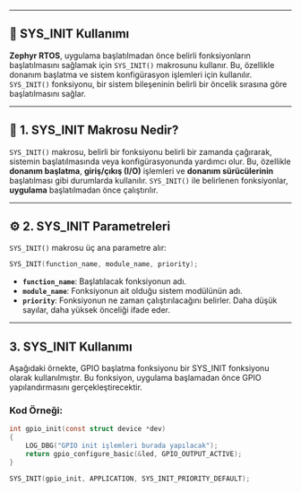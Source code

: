 
---

## 🔧 SYS_INIT Kullanımı

**Zephyr RTOS**, uygulama başlatılmadan önce belirli fonksiyonların başlatılmasını sağlamak için `SYS_INIT()` makrosunu kullanır. Bu, özellikle donanım başlatma ve sistem konfigürasyon işlemleri için kullanılır. `SYS_INIT()` fonksiyonu, bir sistem bileşeninin belirli bir öncelik sırasına göre başlatılmasını sağlar.

---

## 🧾 1. SYS_INIT Makrosu Nedir?

`SYS_INIT()` makrosu, belirli bir fonksiyonu belirli bir zamanda çağırarak, sistemin başlatılmasında veya konfigürasyonunda yardımcı olur. Bu, özellikle **donanım başlatma**, **giriş/çıkış (I/O)** işlemleri ve **donanım sürücülerinin** başlatılması gibi durumlarda kullanılır. `SYS_INIT()` ile belirlenen fonksiyonlar, **uygulama** başlatılmadan önce çalıştırılır.

---

## ⚙️ 2. SYS_INIT Parametreleri

`SYS_INIT()` makrosu üç ana parametre alır:

```c
SYS_INIT(function_name, module_name, priority);
```

- **`function_name`**: Başlatılacak fonksiyonun adı.
- **`module_name`**: Fonksiyonun ait olduğu sistem modülünün adı.
- **`priority`**: Fonksiyonun ne zaman çalıştırılacağını belirler. Daha düşük sayılar, daha yüksek önceliği ifade eder.

---

##  3. SYS_INIT Kullanımı

Aşağıdaki örnekte, GPIO başlatma fonksiyonu bir SYS_INIT fonksiyonu olarak kullanılmıştır. Bu fonksiyon, uygulama başlamadan önce GPIO yapılandırmasını gerçekleştirecektir.

### Kod Örneği:

```c
int gpio_init(const struct device *dev)
{
    LOG_DBG("GPIO init işlemleri burada yapılacak");
    return gpio_configure_basic(&led, GPIO_OUTPUT_ACTIVE);
}

SYS_INIT(gpio_init, APPLICATION, SYS_INIT_PRIORITY_DEFAULT);



